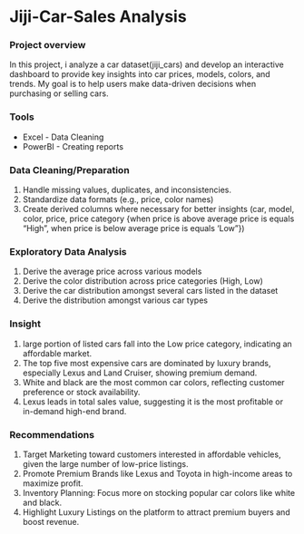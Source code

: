 # Jiji-Car-Sales Analysis

### Project overview

In this project, i analyze a car dataset(jiji_cars) and develop an interactive dashboard to provide key insights into car prices, models, colors, and trends. My goal is to help users make data-driven decisions when purchasing or selling cars.

### Tools

- Excel - Data Cleaning
- PowerBI - Creating reports

### Data Cleaning/Preparation

1. Handle missing values, duplicates, and inconsistencies. 
2. Standardize data formats (e.g., price, color names) 
3. Create derived columns where necessary for better insights (car, model, color, price, price category {when price is above average price is equals “High”, when price is below average price is equals ‘Low”})
   
### Exploratory Data Analysis

1. Derive the average price across various models 
2. Derive the color distribution across price categories (High, Low)
3. Derive the car distribution amongst several cars listed in the dataset
4. Derive the distribution amongst various car types

### Insight

1. large portion of listed cars fall into the Low price category, indicating an affordable market.
2. The top five most expensive cars are dominated by luxury brands, especially Lexus and Land Cruiser, showing premium demand.
3. White and black are the most common car colors, reflecting customer preference or stock availability.
4. Lexus leads in total sales value, suggesting it is the most profitable or in-demand high-end brand.

### Recommendations

1. Target Marketing toward customers interested in affordable vehicles, given the large number of low-price listings.
2. Promote Premium Brands like Lexus and Toyota in high-income areas to maximize profit.
3. Inventory Planning: Focus more on stocking popular car colors like white and black.
4. Highlight Luxury Listings on the platform to attract premium buyers and boost revenue.

   
